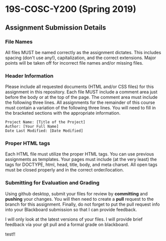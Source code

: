 # 19S-COSC-Y200 (Spring 2019)
## Assignment Submission Details
### File Names
All files MUST be named correctly as the assignment dictates. This includes spacing (don't use any!), capitalization, and the correct extensions. Major points will be taken off for incorrect file names and/or missing files. 
### Header Information
Please include all requested documents (HTML and/or CSS files) for this assignment in this repository. Each file MUST include a comment area just before the body or at the top of the page. The comment area must include the following three lines. All assignments for the remainder of this course must contain a variation of the following three lines. You will need to fill in the bracketed sections with the appropriate information.
```
Project Name: [Title of the Project]
Author: [Your Full Name]
Date Last Modified: [Date Modified]
```
### Proper HTML tags
Each HTML file must utilize the proper HTML tags. You can use previous assignments as templates. Your pages must include (at the very least) the tags for DOCTYPE, html, head, title, body, and meta charset.  All open tags must be closed properly and in the correct order/location.
### Submitting for Evaluation and Grading
Using github desktop, submit your files for review by **committing** and **pushing** your changes. You will then need to create a **pull** request to the branch for this assignment. Finally, do not forget to put the pull request info into your Blackboard submission so that I can provide feedback.

I will only look at the latest versions of your files. I will provide brief feedback via your git pull and a formal grade on blackboard.



test!!